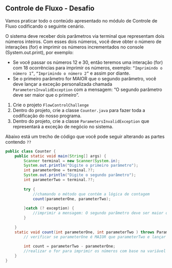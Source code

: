 ## Controle de Fluxo - Desafio

Vamos praticar todo o conteúdo apresentado no módulo de Controle de Fluxo codificando o seguinte cenário.

O sistema deve receber dois parâmetros via terminal que representam dois números inteiros. Com esses dois números, você deve obter o número de interações (for) e imprimir os números incrementados no console (System.out.print), por exemplo:

* Se você passar os números 12 e 30, então teremos uma interação (for) com 18 ocorrências para imprimir os números, exemplo: `“Imprimindo o número 1”`, `“Imprimindo o número 2”` e assim por diante.
* Se o primeiro parâmetro for MAIOR que o segundo parâmetro, você deve lançar a exceção personalizada chamada `ParametersInvalidException` com a mensagem: “O segundo parâmetro deve ser maior que o primeiro”.

1. Crie o projeto `FlowControlChallenge`
2. Dentro do projeto, crie a classe `Counter.java` para fazer toda a codificação do nosso programa.
3. Dentro do projeto, crie a classe `ParametersInvalidException` que representará a exceção de negócio no sistema.

Abaixo está um trecho de código que você pode seguir alterando as partes contendo `??`

```java
public class Counter {
	public static void main(String[] args) {
		Scanner terminal = new Scanner(System.in);
		System.out.println("Digite o primeiro parâmetro");
		int parameterOne = terminal.??;
		System.out.println("Digite o segundo parâmetro");
		int parameterTwo = terminal.??;
		
		try {
			//chamando o método que contém a lógica de contagem
			count(parameterOne, parameterTwo);
		
		}catch (? exception) {
			//imprimir a mensagem: O segundo parâmetro deve ser maior que o primeiro parâmetro
		}
		
	}
	static void count(int parameterOne, int parameterTwo ) throws ParametersInvalidException {
		// verificar se parameterOne é MAIOR que parameterTwo e lançar a exceção
		
		int count = parameterTwo - parameterOne;
		//realizar o for para imprimir os números com base na variável count
	}
}
```
